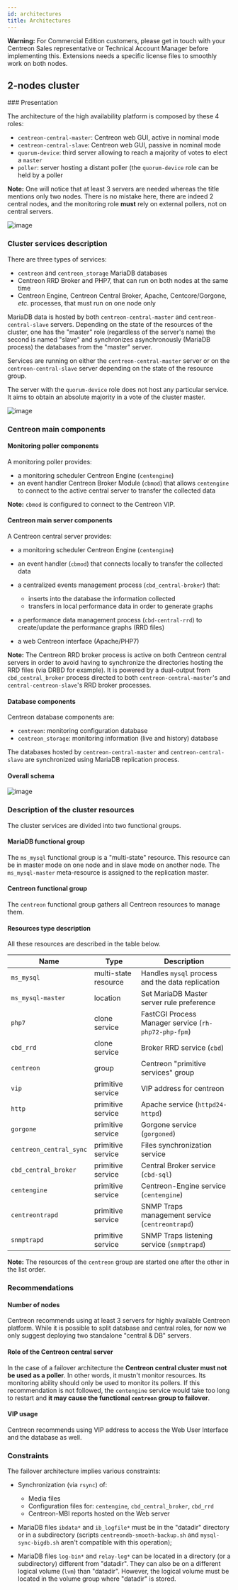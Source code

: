```yaml
---
id: architectures
title: Architectures
---
```


**Warning:** For Commercial Edition customers, please get in touch with your Centreon Sales representative or Technical Account Manager before implementing this. Extensions needs a specific license files to smoothly work on both nodes.  

## 2-nodes cluster

### Presentation

The architecture of the high availability platform is composed by these 4 roles:

* `centreon-central-master`: Centreon web GUI, active in nominal mode
* `centreon-central-slave`: Centreon web GUI, passive in nominal mode
* `quorum-device`: third server allowing to reach a majority of votes to elect a `master`
* `poller`: server hosting a distant poller (the `quorum-device` role can be held by a poller

**Note:** One will notice that at least 3 servers are needed whereas the title mentions only two nodes. There is no mistake here, there are indeed 2 central nodes, and the monitoring role **must** rely on external pollers, not on central servers.

![image](../../assets/integrations/centreon-ha/cluster-2-nodes.png)

### Cluster services description

There are three types of services:

* `centreon` and `centreon_storage` MariaDB databases
* Centreon RRD Broker and PHP7, that can run on both nodes at the same time
* Centreon Engine, Centreon Central Broker, Apache, Centcore/Gorgone, *etc.* processes, that must run on one node only

MariaDB data is hosted by both `centreon-central-master` and `centreon-central-slave` servers. Depending on the state of the resources of the cluster, one has the "master" role (regardless of the server's name) the second is named "slave" and synchronizes asynchronously (MariaDB process) the databases from the "master" server.

Services are running on either the `centreon-central-master` server or on the `centreon-central-slave` server depending on the state of the resource group.

The server with the `quorum-device` role does not host any particular service. It aims to obtain an absolute majority in a vote of the cluster master.

![image](../../assets/integrations/centreon-ha/cluster_services_desc.png)

### Centreon main components

#### Monitoring poller components

A monitoring poller provides:

* a monitoring scheduler Centreon Engine (`centengine`)
* an event handler Centreon Broker Module (`cbmod`) that allows `centengine` to connect to the active central server to transfer the collected data

**Note:** `cbmod` is configured to connect to the Centreon VIP.

#### Centreon main server components

A Centreon central server provides:

* a monitoring scheduler Centreon Engine (`centengine`) 
* an event handler (`cbmod`) that connects locally to transfer the collected data
* a centralized events management process (`cbd_central-broker`) that:

    * inserts into the database the information collected
    * transfers in local performance data in order to generate graphs

* a performance data management process (`cbd-central-rrd`) to create/update the performance graphs (RRD files)
* a web Centreon interface (Apache/PHP7)

**Note:** The Centreon RRD broker process is active on both Centreon central servers in order to avoid having to synchronize the directories hosting the RRD files (via DRBD for example). It is powered by a dual-output from `cbd_central_broker` process directed to both `centreon-central-master`'s and `central-centreon-slave`'s RRD broker processes.

#### Database components

Centreon database components are:

* `centreon`: monitoring configuration database
* `centreon_storage`: monitoring information (live and history) database

The databases hosted by `centreon-central-master` and `centreon-central-slave` are synchronized using MariaDB replication process.

#### Overall schema

![image](../../assets/integrations/centreon-ha/cluster-2-nodes-architecture.png)

### Description of the cluster resources

The cluster services are divided into two functional groups.

#### MariaDB functional group

The `ms_mysql` functional group is a "multi-state" resource. This resource can be in master mode on one node and in slave mode on another node. The `ms_mysql-master` meta-resource is assigned to the replication master.

#### Centreon functional group

The `centreon` functional group gathers all Centreon resources to manage them. 

#### Resources type description

All these resources are described in the table below.

| Name                    | Type                 | Description                                          |
| ----------------------- | -------------------- | ---------------------------------------------------- |
| `ms_mysql`              | multi-state resource | Handles `mysql` process and the data replication     |
| `ms_mysql-master`       | location             | Set MariaDB Master server rule preference            |
| `php7`                  | clone service        | FastCGI Process Manager service (`rh-php72-php-fpm`) |
| `cbd_rrd`               | clone service        | Broker RRD service (`cbd`)                           |
| `centreon`              | group                | Centreon "primitive services" group                  |
| `vip`                   | primitive service    | VIP address for centreon                             |
| `http`                  | primitive service    | Apache service (`httpd24-httpd`)                     |
| `gorgone`               | primitive service    | Gorgone service (`gorgoned`)                         |
| `centreon_central_sync` | primitive service    | Files synchronization service                        |
| `cbd_central_broker`    | primitive service    | Central Broker service (`cbd-sql`)                   |
| `centengine`            | primitive service    | Centreon-Engine service (`centengine`)               |
| `centreontrapd`         | primitive service    | SNMP Traps management service (`centreontrapd`)      |
| `snmptrapd`             | primitive service    | SNMP Traps listening service (`snmptrapd`)           |

**Note:** The resources of the `centreon` group are started one after the other in the list order.

### Recommendations

#### Number of nodes

Centreon recommends using at least 3 servers for highly available Centreon platform. While it is possible to split database and central roles, for now we only suggest deploying two standalone "central & DB" servers.

#### Role of the Centreon central server

In the case of a failover architecture the **Centreon central cluster must not be used as a poller**. In other words, it mustn't monitor resources. Its monitoring ability should only be used to monitor its pollers. If this recommendation is not followed, the `centengine` service would take too long to restart and **it may cause the functional `centreon` group to failover**.

#### VIP usage

Centreon recommends using VIP address to access the Web User Interface and the database as well.

### Constraints

The failover architecture implies various constraints:

* Synchronization (via `rsync`) of:

  * Media files
  * Configuration files for: `centengine`, `cbd_central_broker`, `cbd_rrd`
  * Centreon-MBI reports hosted on the Web server

* MariaDB files `ibdata*` and `ib_logfile*` must be in the "datadir" directory or in a subdirectory (scripts `centreondb-smooth-backup.sh` and `mysql-sync-bigdb.sh` aren't compatible with this operation);
* MariaDB files `log-bin*` and `relay-log*` can be located in a directory (or a subdirectory) different from "datadir". They can also be on a different logical volume (`lvm`) than "datadir". However, the logical volume must be located in the volume group where "datadir" is stored.

